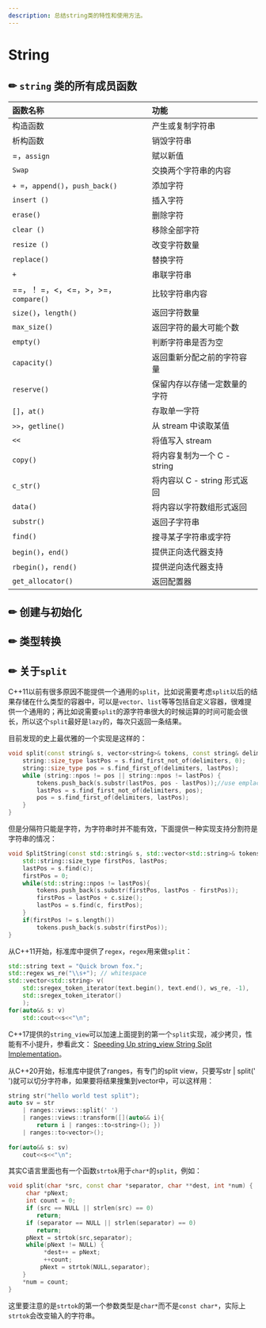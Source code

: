 ```yaml
---
description: 总结string类的特性和使用方法。
---
```


# String

## ✏ `string` 类的所有成员函数

| 函数名称 | 功能 |
| :--- | :--- |
| 构造函数 | 产生或复制字符串 |
| 析构函数 | 销毁字符串 |
| =，`assign` | 赋以新值 |
| `Swap` | 交换两个字符串的内容 |
| `+ =`，`append()`，`push_back()` | 添加字符 |
| `insert ()` | 插入字符 |
| `erase()` | 删除字符 |
| `clear ()` | 移除全部字符 |
| `resize ()` | 改变字符数量 |
| `replace()` | 替换字符 |
| `+` | 串联字符串 |
| ==，！ =，&lt;，&lt;=，&gt;，&gt;=，`compare()` | 比较字符串内容 |
| `size()`，`length()` | 返回字符数量 |
| `max_size()` | 返回字符的最大可能个数 |
| `empty()` | 判断字符串是否为空 |
| `capacity()` | 返回重新分配之前的字符容量 |
| `reserve()` | 保留内存以存储一定数量的字符 |
| `[]`，`at()` | 存取单一字符 |
| `>>`，`getline()` | 从 stream 中读取某值 |
| `<<` | 将值写入 stream |
| `copy()` | 将内容复制为一个 C - string |
| `c_str()` | 将内容以 C - string 形式返回 |
| `data()` | 将内容以字符数组形式返回 |
| `substr()` | 返回子字符串 |
| `find()` | 搜寻某子字符串或字符 |
| `begin()`，`end()` | 提供正向迭代器支持 |
| `rbegin()`，`rend()` | 提供逆向迭代器支持 |
| `get_allocator()` | 返回配置器 |

## ✏ 创建与初始化



## ✏ 类型转换



## ✏ 关于`split`

C++11以前有很多原因不能提供一个通用的`split`，比如说需要考虑`split`以后的结果存储在什么类型的容器中，可以是`vector`、`list`等等包括自定义容器，很难提供一个通用的；再比如说需要`split`的源字符串很大的时候运算的时间可能会很长，所以这个`split`最好是`lazy`的，每次只返回一条结果。

目前发现的史上最优雅的一个实现是这样的：

```cpp
void split(const string& s, vector<string>& tokens, const string& delimiters = " "){
    string::size_type lastPos = s.find_first_not_of(delimiters, 0);
    string::size_type pos = s.find_first_of(delimiters, lastPos);
    while (string::npos != pos || string::npos != lastPos) {
        tokens.push_back(s.substr(lastPos, pos - lastPos));//use emplace_back after C++11
        lastPos = s.find_first_not_of(delimiters, pos);
        pos = s.find_first_of(delimiters, lastPos);
    }
}
```

但是分隔符只能是字符，为字符串时并不能有效，下面提供一种实现支持分割符是字符串的情况：

```cpp
void SplitString(const std::string& s, std::vector<std::string>& tokens, const std::string& c){
    std::string::size_type firstPos, lastPos;
    lastPos = s.find(c);
    firstPos = 0;
    while(std::string::npos != lastPos){
        tokens.push_back(s.substr(firstPos, lastPos - firstPos));
        firstPos = lastPos + c.size();
        lastPos = s.find(c, firstPos);
    }
    if(firstPos != s.length())
        tokens.push_back(s.substr(firstPos));
}
```

从C++11开始，标准库中提供了`regex`，`regex`用来做`split`：

```cpp
std::string text = "Quick brown fox.";
std::regex ws_re("\\s+"); // whitespace
std::vector<std::string> v(
    std::sregex_token_iterator(text.begin(), text.end(), ws_re, -1), 
    std::sregex_token_iterator()
    );
for(auto&& s: v)
    std::cout<<s<<"\n";    
```

C++17提供的`string_view`可以加速上面提到的第一个`split`实现，减少拷贝，性能有不小提升，参看此文： [Speeding Up string\_view String Split Implementation](https://link.zhihu.com/?target=https%3A//www.bfilipek.com/2018/07/string-view-perf-followup.html)。

从C++20开始，标准库中提供了ranges，有专门的split view，只要写str \| split\(' '\)就可以切分字符串，如果要将结果搜集到vector中，可以这样用：

```cpp
string str("hello world test split");
auto sv = str
    | ranges::views::split(' ') 
    | ranges::views::transform([](auto&& i){
        return i | ranges::to<string>(); }) 
    | ranges::to<vector>();
    
for(auto&& s: sv)
    cout<<s<<"\n";
```

其实C语言里面也有一个函数`strtok`用于`char*`的`split`，例如：

```cpp
void split(char *src, const char *separator, char **dest, int *num) {
     char *pNext;
     int count = 0;
     if (src == NULL || strlen(src) == 0)
        return;
     if (separator == NULL || strlen(separator) == 0)
        return;
     pNext = strtok(src,separator);
     while(pNext != NULL) {
          *dest++ = pNext;
          ++count;
         pNext = strtok(NULL,separator);
    }
    *num = count;
}
```

这里要注意的是`strtok`的第一个参数类型是`char*`而不是`const char*`，实际上`strtok`会改变输入的字符串。


